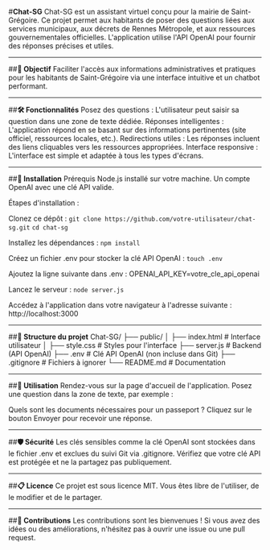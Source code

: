 #**Chat-SG**
Chat-SG est un assistant virtuel conçu pour la mairie de Saint-Grégoire. Ce projet permet aux habitants de poser des questions liées aux services municipaux, aux décrets de Rennes Métropole, et aux ressources gouvernementales officielles. L'application utilise l'API OpenAI pour fournir des réponses précises et utiles.

---

##**🎯 Objectif**
Faciliter l'accès aux informations administratives et pratiques pour les habitants de Saint-Grégoire via une interface intuitive et un chatbot performant.

---

##**🛠️ Fonctionnalités**
Posez des questions : L'utilisateur peut saisir sa question dans une zone de texte dédiée.
Réponses intelligentes : L'application répond en se basant sur des informations pertinentes (site officiel, ressources locales, etc.).
Redirections utiles : Les réponses incluent des liens cliquables vers les ressources appropriées.
Interface responsive : L'interface est simple et adaptée à tous les types d'écrans.

---

##**🚀 Installation**
Prérequis
Node.js installé sur votre machine.
Un compte OpenAI avec une clé API valide.

Étapes d'installation : 

Clonez ce dépôt :
`git clone https://github.com/votre-utilisateur/chat-sg.git`
`cd chat-sg`

Installez les dépendances :
`npm install`

Créez un fichier .env pour stocker la clé API OpenAI :
`touch .env`

Ajoutez la ligne suivante dans .env :
OPENAI_API_KEY=votre_cle_api_openai

Lancez le serveur :
`node server.js`

Accédez à l'application dans votre navigateur à l'adresse suivante :
http://localhost:3000

---

##**📂 Structure du projet**
Chat-SG/
├── public/
│   ├── index.html       # Interface utilisateur
│   ├── style.css        # Styles pour l'interface
├── server.js            # Backend (API OpenAI)
├── .env                 # Clé API OpenAI (non incluse dans Git)
├── .gitignore           # Fichiers à ignorer
└── README.md            # Documentation

---

##**🌟 Utilisation**
Rendez-vous sur la page d'accueil de l'application.
Posez une question dans la zone de texte, par exemple :

Quels sont les documents nécessaires pour un passeport ?
Cliquez sur le bouton Envoyer pour recevoir une réponse.

---

##**🛡️ Sécurité**
Les clés sensibles comme la clé OpenAI sont stockées dans le fichier .env et exclues du suivi Git via .gitignore.
Vérifiez que votre clé API est protégée et ne la partagez pas publiquement.

---

##**📋 Licence**
Ce projet est sous licence MIT. Vous êtes libre de l'utiliser, de le modifier et de le partager.

---

##**🙌 Contributions**
Les contributions sont les bienvenues ! Si vous avez des idées ou des améliorations, n'hésitez pas à ouvrir une issue ou une pull request.
